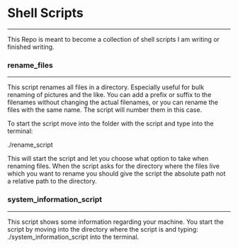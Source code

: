 # Shell Scripts
---
This Repo is meant to become a collection of shell scripts I am writing or finished writing.

### rename_files
---
This script renames all files in a directory. Especially useful for bulk renaming of pictures and the like.
You can add a prefix or suffix to the filenames without changing the actual filenames, or you can rename the files with the same name. The script will number them in this case.

To start the script move into the folder with the script and type into the terminal:

./rename_script

This will start the script and let you choose what option to take when renaming files.
When the script asks for the directory where the files live which you want to rename you should give the script the absolute path not a relative path to the directory.


### system_information_script
---
This script shows some information regarding your machine.
You start the script by moving into the directory where the script is and typing:
./system_information_script
into the terminal.
